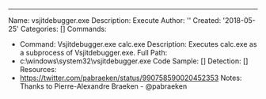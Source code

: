 ---
Name: vsjitdebugger.exe
Description: Execute
Author: ''
Created: '2018-05-25'
Categories: []
Commands:
  - Command: Vsjitdebugger.exe calc.exe
    Description: Executes calc.exe as a subprocess of Vsjitdebugger.exe.
Full Path:
  - c:\windows\system32\vsjitdebugger.exe
Code Sample: []
Detection: []
Resources:
  - https://twitter.com/pabraeken/status/990758590020452353
Notes: Thanks to Pierre-Alexandre Braeken - @pabraeken
